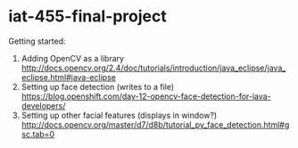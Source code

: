 # iat-455-final-project

Getting started:
  1. Adding OpenCV as a library http://docs.opencv.org/2.4/doc/tutorials/introduction/java_eclipse/java_eclipse.html#java-eclipse 
  2. Setting up face detection (writes to a file) https://blog.openshift.com/day-12-opencv-face-detection-for-java-developers/
  3. Setting up other facial features (displays in window?) http://docs.opencv.org/master/d7/d8b/tutorial_py_face_detection.html#gsc.tab=0
